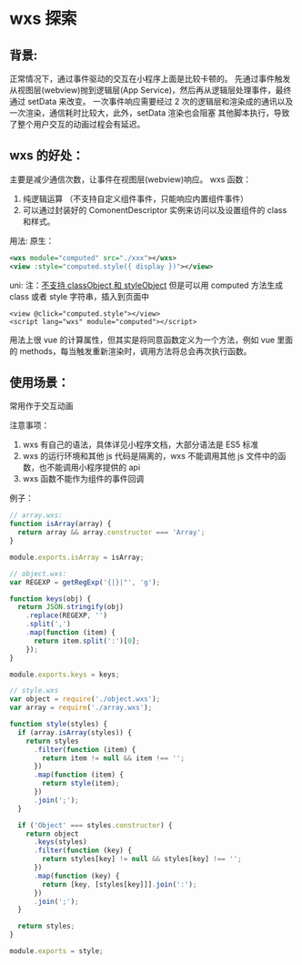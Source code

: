 # wxs 探索

## 背景:

正常情况下，通过事件驱动的交互在小程序上面是比较卡顿的。
先通过事件触发从视图层(webview)抛到逻辑层(App Service)，然后再从逻辑层处理事件，最终通过 setData 来改变。
一次事件响应需要经过 2 次的逻辑层和渲染成的通讯以及一次渲染，通信耗时比较大，此外，setData 渲染也会阻塞
其他脚本执行，导致了整个用户交互的动画过程会有延迟。

## wxs 的好处：

主要是减少通信次数，让事件在视图层(webview)响应。
wxs 函数：

1. 纯逻辑运算 （不支持自定义组件事件，只能响应内置组件事件）
2. 可以通过封装好的 ComonentDescriptor 实例来访问以及设置组件的 class 和样式。

用法:
原生：

```xml
<wxs module="computed" src="./xxx"></wxs>
<view :style="computed.style({ display })"></view>
```

uni: 注：[不支持 classObject 和 styleObject](https://uniapp.dcloud.io/use?id=class-%e4%b8%8e-style-%e7%bb%91%e5%ae%9a)
但是可以用 computed 方法生成 class 或者 style 字符串，插入到页面中

```vue
<view @click="computed.style"></view>
<script lang="wxs" module="computed"></script>
```

用法上很 vue 的计算属性，但其实是将同意函数定义为一个方法，例如 vue 里面的 methods，每当触发重新渲染时，调用方法将总会再次执行函数。

## 使用场景：

常用作于交互动画

注意事项：

1. wxs 有自己的语法，具体详见小程序文档，大部分语法是 ES5 标准
2. wxs 的运行环境和其他 js 代码是隔离的，wxs 不能调用其他 js 文件中的函数，也不能调用小程序提供的 api
3. wxs 函数不能作为组件的事件回调

例子：

```js
// array.wxs:
function isArray(array) {
  return array && array.constructor === 'Array';
}

module.exports.isArray = isArray;
```

```js
// object.wxs:
var REGEXP = getRegExp('{|}|"', 'g');

function keys(obj) {
  return JSON.stringify(obj)
    .replace(REGEXP, '')
    .split(',')
    .map(function (item) {
      return item.split(':')[0];
    });
}

module.exports.keys = keys;
```

```js
// style.wxs
var object = require('./object.wxs');
var array = require('./array.wxs');

function style(styles) {
  if (array.isArray(styles)) {
    return styles
      .filter(function (item) {
        return item != null && item !== '';
      })
      .map(function (item) {
        return style(item);
      })
      .join(';');
  }

  if ('Object' === styles.constructor) {
    return object
      .keys(styles)
      .filter(function (key) {
        return styles[key] != null && styles[key] !== '';
      })
      .map(function (key) {
        return [key, [styles[key]]].join(':');
      })
      .join(';');
  }

  return styles;
}

module.exports = style;
```

<Gitalk />
